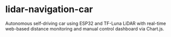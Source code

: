 # lidar-navigation-car
Autonomous self-driving car using ESP32 and TF-Luna LiDAR with real-time web-based distance monitoring and manual control dashboard via Chart.js.

